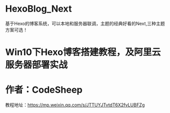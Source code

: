 # HexoBlog_Next
基于Hexo的博客系统，可以本地和服务器联调，主题的经典好看的Next,三种主题方案可选！

# Win10下Hexo博客搭建教程，及阿里云服务器部署实战
# 作者：CodeSheep
教程地址：https://mp.weixin.qq.com/s/JTTUYJTvtdT6X2fvLUBFZg
